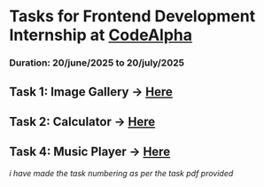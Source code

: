 # Tasks for Frontend Development Internship at [CodeAlpha](https://www.linkedin.com/company/codealpha/)
### Duration: 20/june/2025 to 20/july/2025

## Task 1: Image Gallery -> [Here](https://github.com/shaik-mehataz/codealpha_tasks/tree/main/Task1_Image%20Gallery)
## Task 2: Calculator -> [Here](https://github.com/shaik-mehataz/codealpha_tasks/tree/main/Task2_Calculator)
## Task 4: Music Player -> [Here](https://github.com/shaik-mehataz/codealpha_tasks/tree/main/Task4_Music%20Player)

*i have made the task numbering as per the task pdf provided*



